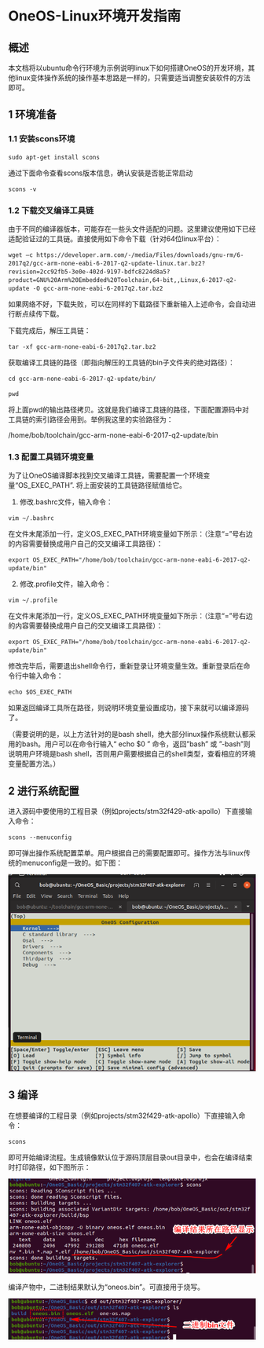 # 			OneOS-Linux环境开发指南



## 概述

本文档将以ubuntu命令行环境为示例说明linux下如何搭建OneOS的开发环境，其他linux变体操作系统的操作基本思路是一样的，只需要适当调整安装软件的方法即可。



## 1 环境准备

### 1.1 安装scons环境

`sudo apt-get install scons`

通过下面命令查看scons版本信息，确认安装是否能正常启动

`scons -v`

### 1.2 下载交叉编译工具链

由于不同的编译器版本，可能存在一些头文件适配的问题。这里建议使用如下已经适配验证过的工具链。直接使用如下命令下载（针对64位linux平台）：

`wget –c https://developer.arm.com/-/media/Files/downloads/gnu-rm/6-2017q2/gcc-arm-none-eabi-6-2017-q2-update-linux.tar.bz2?revision=2cc92fb5-3e0e-402d-9197-bdfc8224d8a5?product=GNU%20Arm%20Embedded%20Toolchain,64-bit,,Linux,6-2017-q2-update -O gcc-arm-none-eabi-6-2017q2.tar.bz2`

如果网络不好，下载失败，可以在同样的下载路径下重新输入上述命令，会自动进行断点续传下载。

下载完成后，解压工具链：

`tar -xf gcc-arm-none-eabi-6-2017q2.tar.bz2`

获取编译工具链的路径（即指向解压的工具链的bin子文件夹的绝对路径）：

`cd gcc-arm-none-eabi-6-2017-q2-update/bin/`

`pwd`

将上面pwd的输出路径拷贝。这就是我们编译工具链的路径，下面配置源码中对工具链的索引路径会用到。举例我这里的实验路径为：

/home/bob/toolchain/gcc-arm-none-eabi-6-2017-q2-update/bin

### 1.3 配置工具链环境变量

为了让OneOS编译脚本找到交叉编译工具链，需要配置一个环境变量“OS_EXEC_PATH”. 将上面安装的工具链路径赋值给它。

1) 修改.bashrc文件，输入命令：

`vim ~/.bashrc`

在文件末尾添加一行，定义OS_EXEC_PATH环境变量如下所示：（注意“=”号右边的内容需要替换成用户自己的交叉编译工具路径）：

`export OS_EXEC_PATH="/home/bob/toolchain/gcc-arm-none-eabi-6-2017-q2-update/bin"`

2) 修改.profile文件，输入命令：

`vim ~/.profile`

在文件末尾添加一行，定义OS_EXEC_PATH环境变量如下所示：（注意“=”号右边的内容需要替换成用户自己的交叉编译工具路径）：

`export OS_EXEC_PATH="/home/bob/toolchain/gcc-arm-none-eabi-6-2017-q2-update/bin"`



修改完毕后，需要退出shell命令行，重新登录让环境变量生效。重新登录后在命令行中输入命令：

`echo $OS_EXEC_PATH`

如果返回编译工具所在路径，则说明环境变量设置成功，接下来就可以编译源码了。



（需要说明的是，以上方法针对的是bash shell，绝大部分linux操作系统默认都采用的bash。用户可以在命令行输入“ echo $0 ” 命令，返回”bash” 或 ”-bash”则说明用户环境是bash shell，否则用户需要根据自己的shell类型，查看相应的环境变量配置方法。）



## 2 进行系统配置

进入源码中要使用的工程目录（例如projects/stm32f429-atk-apollo）下直接输入命令：

`scons --menuconfig`

即可弹出操作系统配置菜单。用户根据自己的需要配置即可。操作方法与linux传统的menuconfig是一致的。如下图：

![](./images/menuconfig.png)



## 3 编译

在想要编译的工程目录（例如projects/stm32f429-atk-apollo）下直接输入命令：

`scons`

即可开始编译流程。生成镜像默认位于源码顶层目录out目录中，也会在编译结束时打印路径，如下图所示：

![result_path](./images/result_path.png)



编译产物中，二进制结果默认为“oneos.bin”。可直接用于烧写。

![result_bin](./images/result_bin.png)



